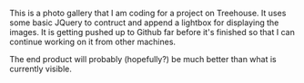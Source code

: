 This is a photo gallery that I am coding for a project on Treehouse. It uses some basic JQuery to contruct and append a lightbox for displaying the images. It is getting pushed up to Github far before it's finished so that I can continue working on it from other machines. 

The end product will probably (hopefully?) be much better than what is currently visible. 